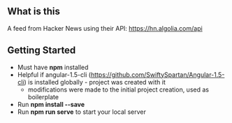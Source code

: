 ## What is this

A feed from Hacker News using their API: https://hn.algolia.com/api 

## Getting Started
- Must have **npm** installed
- Helpful if angular-1.5-cli (https://github.com/SwiftySpartan/Angular-1.5-cli) is installed globally - project was created with it
	- modifications were made to the initial project creation, used as boilerplate
- Run **npm install --save**
- Run **npm run serve** to start your local server